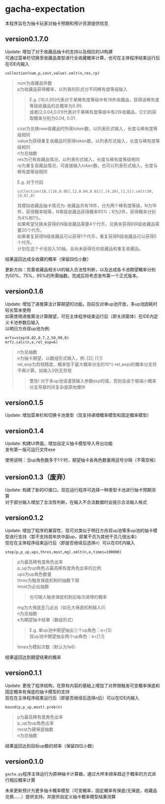# gacha-expectation

本程序旨在为抽卡玩家对抽卡预期和预计资源提供信息<br>

version0.1.7.0
---
Update: 增加了对于收藏品抽卡的支持以及相应的UI构建<br>
可通过菜单栏切换至收藏品类型进行全收藏概率计算，也可在主体程序结束运行后在IDE内输入<br>
```
collection(num,p,cost,value).smlt(n,res,rp)
```
>num为收藏品件数<br>
>p为收藏品获得概率，以列表的形式分不同稀有度等级输入
>>E.g. [16,0.95]代表对于某稀有度等级中有18件收藏品，获得该稀有度等级收藏品的总概率为0.95.<br>
>>或者[2,0.04,0.01]代表对于某稀有度等级中有2件收藏品，它们的获取概率分别为0.04, 0.01.<br>
>
>cost为兑换new收藏品时所需token数，以列表形式输入，长度与稀有度等级相同<br>
>value为获得重复收藏品时获得token数，以列表形式输入，长度与稀有度等级相同<br>
>n为总抽数<br>
>res为已有收藏品情况，以列表形式输入，长度与稀有度等级相同<br>
>rp为重复收藏品情况，可直接输入token数，也可以列表形式输入，长度与稀有度等级相同<br>

>E.g. 对于代码
>```
>collection(18,[[16,0.95],[2,0.04,0.01]],[4,20],[1,5]).smlt(30,[0,0],0)
>```
>其模拟收藏品抽卡情况为:
>收藏品共有18件，分为两个稀有度等级，N为16件，获得概率相等，N等级收藏品获得概率95%；R为2件，获得概率分别为4%和1%。<br>
>如果希望兑换未获得的N级收藏品需要4个代币，兑换未获得的R级收藏品需要20个代币。<br>
>如果重复获得N级收藏品可以获得1个代币，重复获得R级收藏品可以获得5个代币。<br>
>计划在这个卡池投入30抽，且尚未获得任何收藏品和重复收藏品。

结果返回达成全收藏的概率（保留四位小数）<br> 

更新方向：完善收藏品相关UI的输入合法性判断，以及达成各卡池期望概率分别为50%，75%，95%的所需抽数。完成后将考虑发布第一个正式版本。<br>

version0.1.6
---
Update: 增加了递推算法计算期望的功能。目前仅对单up池开放，多up池因耗时较长暂未使用<br>
如需使用递推算法计算期望，可在主体程序结束运行后（即关闭窗体）在IDE内定义卡池参数后输入<br>
以明日方舟双up池为例: 
```
mrfz=step(0.02,0.7,2,50,99,0)
mrfz.calc(n,e,rel_exp=6)
```
>n为总抽数<br>
>e为抽卡期望，以数组形式输入，例: [2]; [1,1]<br>
>rel_exp为剪枝精度，概率低于最大概率分支的10^(-rel_exp)的概率分支将不再计算。如输入0则无剪枝<br>
>>警告! 对于多up池请谨慎输入参数exp的值，否则会由于极端小概率分支导致时间复杂度原地爆炸

version0.1.5
---
Update: 增加菜单栏和切换卡池类型（现支持递增概率模型和固定概率模型）<br>

version0.1.4
---
Update: 构建UI界面，增加自定义抽卡模型导入导出功能<br>
发布第一版可运行文件exe<br>

使用说明：当up角色数多于1个时，期望抽卡各角色数量用逗号分隔（不需空格）<br>

version0.1.3（废弃）
---
Update: 构建了新的IO接口，现在运行程序可选择一种类型卡池进行抽卡预期测算<br>
对于部分输入增加了合法性判断，在输入不合法数据时会提示合法输入格式<br>

version0.1.2
---
Update: 增加了程序的兼容性，现可对类似于明日方舟双up池等多up池的抽卡模型进行支持（暂不支持周年庆中副up，即某干员为其他干员几倍出率）<br>
现在在主体程序结束运行后（即是否继续后选择n）可以在IDE内输入
```
step(p,p_up,ups,thres,most,mg).smlt(n,e,times=100000)
```
>p为最高稀有度角色出率<br>
>p_up为up角色占最高稀有度角色出率的比例<br>
>ups为up角色数量<br>
>thres为触发保底机制的抽数下限<br>
>most为必出抽数<br>
>>也可输入触发保底机制后每次递增的概率<br>
>
>mg为大保底歪几必出（如无大保底机制输入0）<br>
>n为总抽数<br>
>e为期望抽卡结果（数组形式）<br>
>>E.g. 单up池中期望抽出三个up角色：e=[3]<br>
>>     双up池中期望抽全两个up角色：e=[1,1]<br>
>
>times为模拟次数（默认为1e6）<br>

结果返回达到期望结果的概率<br>

version0.1.1
---
Update: 更改了程序结构，在原有内容的基础上增加了对界限触发可变概率保底和固定概率有保底的抽卡模型的支持<br>
现在在主体程序结束运行后（即是否继续后选择n后）可以在IDE内输入
```
bound(p,p_up,most).prob(n)
```
>p为最高稀有度角色出率<br>
>p_up为up角色出率<br>
>most为硬保底抽数<br>
>n为总抽数<br>

结果返回达到目标up数的频率（保留四位小数）<br>

version0.1.0
---
`gacha.py`程序主体运行为原神抽卡计算器，通过大样本频率趋近于概率的方式进行相应概率计算<br>

未来更新预计为更多抽卡概率模型（可变概率，固定概率有保底/无保底，收藏品兑换……）提供支持，并提供自定义抽卡概率模型结果测算
